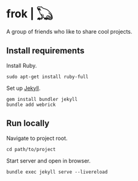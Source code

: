 # frok | [𓆏](https://wehzie.github.io/frok/)

A group of friends who like to share cool projects.

## Install requirements

Install Ruby.

    sudo apt-get install ruby-full

Set up [Jekyll](https://jekyllrb.com/).

    gem install bundler jekyll
    bundle add webrick

## Run locally

Navigate to project root.

    cd path/to/project

Start server and open in browser.

    bundle exec jekyll serve --livereload

